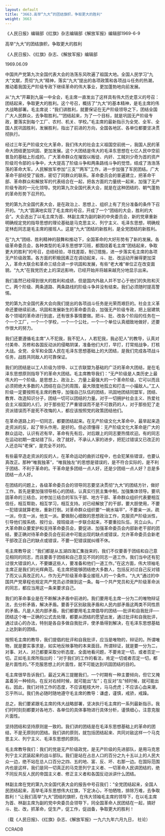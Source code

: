 ```yaml
---
layout: default
title: "3663.高举“九大”的团结旗帜，争取更大的胜利"
weight: 3663
---
```


《人民日报》编辑部《红旗》杂志编辑部《解放军报》编辑部1969-6-9

高举“九大”的团结旗帜，争取更大的胜利

《人民日报》、《红旗》杂志、《解放军报》编辑部

1969.06.09

中国共产党第九次全国代表大会的浩荡东风吹遍了祖国大地。全国人民学习“九大”文献，贯彻“九大”精神，落实“九大”提出的各项政策和各项战斗任务的热潮，推动着我国无产阶级专政下继续革命的伟大事业，更加蓬勃地向前发展。

从“九大”开幕到九届一中全会，毛主席一直发出了这样具有伟大历史意义的号召：团结起来，争取更大的胜利。这个号召，概括了“九大”的基本精神，是毛主席的伟大战略部署。毛主席说：“我们讲胜利，就要保证在无产阶级领导之下，团结全国广大人民群众，去争取胜利。”“团结起来，为了一个目标，就是巩固无产阶级专政，要落实到每个工厂、农村、机关、学校。”毛主席的最新指示为全党、全军、全国人民巩固胜利，发展胜利，指出了前进的方向，全国各地区、各单位都要坚决贯彻执行。

经过三年无产阶级文化大革命，我们伟大的社会主义祖国空前统一，我国人民的革命大团结更加巩固、更加发展。这个大团结是伟大的毛泽东思想在七亿人民中空前普及的基础上形成的。广大革命群众在摧毁以叛徒、内奸、工贼刘少奇为首的资产阶级司令部的斗争中，大大提高了阶级斗争和两条路线斗争的觉悟，结成了浩浩荡荡的革命大军。人民解放军参加“三支”“两军”工作，进一步加强了军民团结。广大革命干部经受了锻炼，密切了同群众的联系。革命委员会的普遍建立，把革命干部、革命群众和解放军的代表结合在一起，把各方面的力量统一起来，加强了无产阶级专政的一元化领导。党的第九次全国代表大会，就是在这种团结的、朝气蓬勃的革命形势下召开的。

党的第九次全国代表大会，是在政治上、思想上、组织上有了充分准备的条件下召开的。“九大”圆满地实现了毛主席的号召，开成了一个“团结的大会，胜利的大会”。大会选出了以毛主席为首、林副主席为副的新的中央委员会，新的党章重新明确规定党的指导思想的理论基础是马克思主义、列宁主义、毛泽东思想，明确规定林彪同志是毛主席的接班人。这是“九大”团结的新胜利，是全党团结的新胜利。

在“九大”团结、胜利精神的鼓舞和推动下，全国革命的大好形势有了新的发展。各级革命委员会，各种类型的毛泽东思想学习班，都围绕着毛主席“团结起来，争取更大的胜利”的号召，总结经验，寻找差距，制订措施，进一步落实毛主席的各项无产阶级政策。各方面的积极因素正在调动起来，斗、批、改运动开展得更加深入，革命大联合和革命三结合进一步巩固和发展，有些“老大难”单位正在改变面貌。“九大”在我党历史上的深远影响，已经开始并将越来越充分地显示出来。

我们虽然已经得到很大的胜利和成绩，但是国内外敌人并不甘心于他们的失败和灭亡。两个阶级、两条道路、两条路线的阶级斗争并没有结束。我们必须随时提高警惕。

党的第九次全国代表大会向我们提出的各项战斗任务是光荣而艰巨的。社会主义革命还要继续前进。巩固和发展新生的革命委员会，加强无产阶级专政，把上层建筑各个领域的革命进行到底，还有很多事情要做。把斗、批、改各个阶段的任务在一个一个工厂，一个一个学校，一个一个公社，一个一个单位认真细致地做好，还要作很大的努力。

我们还要遵循毛主席“人不犯我，我不犯人，人若犯我，我必犯人”的教导，认真对付美帝、苏修和各国反动派的侵略阴谋，准备他们大打，早打，打常规战争，打核大战。全党、全军和全国人民在毛泽东思想基础上的大团结，是我们完成各项战斗任务，战胜共同敌人的可靠保证。

我们的团结是以工人阶级为领导、以工农联盟为基础的广泛的革命大团结，是在毛泽东思想原则指导下的革命大团结。毛主席教导我们：“无产阶级是人类历史上最伟大的一个阶级。是思想上、政治上、力量上最强大的一个革命阶级，它可以而且必须把绝大多数的人团结在自己的周围，最大限度地孤立和打击一小撮敌人。”工人阶级一定要按照毛主席的教导，加强自己队伍的团结，巩固地团结同盟军，团结、教育、改造知识分子，团结一切可以团结的力量。对于一切拥护社会主义、热爱社会主义祖国的人们，对于那些犯了严重错误而不是不可救药的人，对于那些犯了走资派错误而不是死不改悔的人，都应该按照党的政策团结他们。

在革命道路上的一切同志，都要团结起来。在无产阶级文化大革命中，最旱起来造走资派的反，起了带头作用，是好的。但必须懂得：无产阶级文化大革命是广大的群众运动，认识有迟有早，革命有先有后，对后跟上的同志要热情欢迎。有的同志在运动初期一度站错了队，改了就好。不承认人家的进步，把犯过错误又已改正的人还总叫“老保”，是完全不对的。

有些最早造走资派的反的人，在革命运动的曲折过程中，也会犯某些错误，也要认真改正。那种“唯我独革”，“唯我独左”的思想是错误的，是不符合实际的，是不利于团结、不利于革命的。干革命是多团结一点人好，还是少团结一点人好？总是多团结一点人好。

在团结的问题上，各级革命委员会的领导同志要坚决贯彻“九大”的团结方针，做好工作。首先是要加强领导核心的团结，认真实行民主集中制，加强集体领导。要巩固革命的三结合。对参加三结合的军队干部、地方干部、革命群众组织代表要相互信任，相互帮助，相互学习，相互支持。对已经解放了的干部，要大胆使用，不要一犯错误就算老账，重新打倒。对革命群众组织要“一碗水端平”，不要亲一派，疏一派，你支一派，他支一派。要做耐心细致的思想政治工作，克服资产阶级派性，引导他们按系统、按行业、按班级进一步联合起来，不要重拉队伍，另立山头。广大革命群众要爱护和支持革命委员会，要促进、加强革命委员会内部新老干部的团结，要正确对待革命委员会在前进中可能出现的缺点或错误，允许革命委员会新老干部改正自己的缺点或错误，不要一犯错误就纠缠不休。

毛主席教导说：“我们都是从五湖四海汇集拢来的，我们不仅要善于团结和自己意见相同的同志，而且要善于团结和自己意见不同的同志一道工作。我们当中还有犯过很大错误的人，不要嫌这些人，要准备和他们一道工作。”在这方面，伟大领袖毛主席正是我们的光辉典范。毛主席把能够团结绝大多数人，包括反对过自己反对错了而又认真改正的人，作为无产阶级革命事业接班人的一个条件。“九大”通过的中国共产党章程也规定共产党员必须做到这一条。每一个共产党员和无产阶级革命派的同志，都应当用这一条来要求自己。

我们的革命事业是在不断解决矛盾中前进的。我们要用毛主席一分为二的唯物辩证法，去分析矛盾，解决矛盾。要善于区别敌我矛盾和人民内部矛盾这两类不同性质的矛盾。凡是人民内部矛盾，我们都要用毛主席倡导的团结──批评和自我批评──团结这个唯一正确的公式去处理，都要从团结的愿望出发，通过批评和自我批评，通过谈心的办法，特别是各自多做自我批评，使矛盾得到解决，在毛泽东思想基础上达到新的团结。

按照毛主席的教导，我们提倡的批评和自我批评，应当是唯物的，辩证的。所谓唯物，就是要实事求是，如实地反映事物的本来面目。所谓辩证，就是要一分为二，对事、对人、对己都要采取分析态度，全面地看问题，不要肯定一切，或者否定一切。正如毛主席所指出的：“对于我们的工作的看法，肯定一切或者否定一切，都是片面性的。”不克服思想上的片面性，就不可能达到巩固团结的目的。

毛主席很早告诉我们，最近又再三提醒我们，一个时期有一种主要倾向，但它又掩盖着另一种倾向。在反对右倾时候，就可能出“左”；在反对“左”倾时候，就可能出右。因此，我们对待工作的态度，不应该粗枝大叶，马马虎虎；不应该心血来潮，忘乎所以。我们务必随时随地遵守毛主席的教导：谦虚，谨慎，戒骄，戒躁。

总之，我们要紧跟毛主席的伟大战略部署，坚决执行毛主席的一系列最新指示。我们时时刻刻都要对各地方、各单位的具体事物进行具体分析，谨慎细心，注意克服片面性。

坚持团结和坚持原则是一致的。我们讲的团结是在毛泽东思想基础上的革命的团结，不是无原则的团结。我们讲的原则，就包括团结起来、共同对敌这样一个马克思主义、列宁主义、毛泽东思想的原则。

毛主席教导我们：我们的党是无产阶级政党，是无产阶级的先进部队，是用马克思列宁主义武装起来的战斗部队。我们是站在占总人口的百分之九十五以上的人民大众一边，绝不站在总人口百分之四、五的地、富、反、坏、右那一边。在国际范围内也是这样，我们是同一切真正的马克思列宁主义者、一切革命人民讲团结的，绝不同反共反人民的帝国主义者、修正主义者和各国反动派讲什么团结。

林副主席在党的第九次全国代表大会的报告中号召我们：“全党团结起来，全国人民团结起来，高举毛泽东思想伟大红旗，下定决心，不怕牺牲，排除万难，去争取胜利！”让我们高举“九大”团结的旗帜，在伟大领袖毛主席的领导下，在以毛主席为首、林副主席为副的党中央委员会领导下，同全国革命人民团结在一起，搞好斗、批、改，抓革命，促生产，促工作，促战备，争取更大的胜利！

（载《人民日报》、《红旗》杂志、《解放军报》一九六九年六月九日， 社论）

CCRADB

